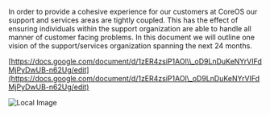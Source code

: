 In order to provide a cohesive experience for our customers at CoreOS our support and services areas are tightly coupled. This has the effect of ensuring individuals within the support organization are able to handle all manner of customer facing problems. In this document we will outline one vision of the support/services organization spanning the next 24 months.

[https://docs.google.com/document/d/1zER4zsiP1AOl\\_oD9LnDuKeNYrVIFdMjPyDwUB-n62Ug/edit](https://docs.google.com/document/d/1zER4zsiP1AOl\_oD9LnDuKeNYrVIFdMjPyDwUB-n62Ug/edit)

![Local Image](./gitbook/images/Customer-success-pros-768x628.png>)





